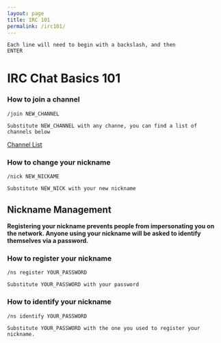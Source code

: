 ```yaml
---
layout: page
title: IRC 101
permalink: /irc101/
---
```


<code>Each line will need to begin with a backslash, and then ENTER</code>

<h1>IRC Chat Basics 101</h1>

<h3>How to join a channel</h3>
<code>/join NEW_CHANNEL</code>

<code>Substitute NEW_CHANNEL with any channe, you can find a list of channels below</code>

[Channel List](https://worldgenesis.github.io/channels/)


<h3>How to change your nickname</h3>
<code>/nick NEW_NICKAME</code>

<code>Substitute NEW_NICK with your new nickname</code>

<h2>Nickname Management</h2>

<strong>Registering your nickname prevents people from impersonating you on the network. Anyone using your nickname will be asked to identify themselves via a password.</strong>

<h3>How to register your nickname</h3>
<code>/ns register YOUR_PASSWORD</code>

<code>Substitute YOUR_PASSWORD with your password</code>

<h3>How to identify your nickname</h3>
<code>/ns identify YOUR_PASSWORD</code>

<code>Substitute YOUR_PASSWORD with the one you used to register your nickname.</code>

